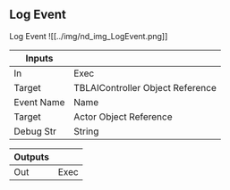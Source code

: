 ## Log Event
Log Event
![[../img/nd_img_LogEvent.png]]

|Inputs||
|--|--|
| In | Exec |
| Target | TBLAIController Object Reference |
| Event Name | Name |
| Target | Actor Object Reference |
| Debug Str | String |

|Outputs||
|--|--|
| Out | Exec |

